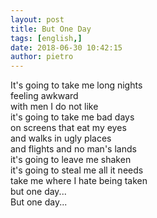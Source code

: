 ```yaml
---
layout: post
title: But One Day
tags: [english,]
date: 2018-06-30 10:42:15
author: pietro
---
```

It's going to take me long nights<br/>feeling awkward<br/>with men I do not like<br/>it's going to take me bad days<br/>on screens that eat my eyes<br/>and walks in ugly places<br/>and flights and no man's lands<br/>it's going to leave me shaken<br/>it's going to steal me all it needs<br/>take me where I hate being taken<br/>but one day...<br/>But one day...
